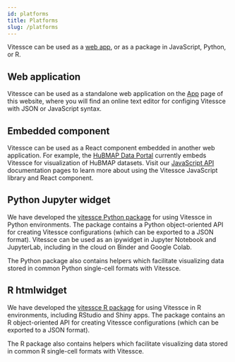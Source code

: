 ```yaml
---
id: platforms
title: Platforms
slug: /platforms
---
```


Vitessce can be used as a [web app](/#?edit=true), or as a package in JavaScript, Python, or R.

## Web application

Vitessce can be used as a standalone web application on the [App](/#?edit=true) page of this website, where you will find an online text editor for configing Vitessce with JSON or JavaScript syntax.

## Embedded component

Vitessce can be used as a React component embedded in another web application.
For example, the [HuBMAP Data Portal](https://portal.hubmapconsortium.org/) currently embeds Vitessce for visualization of HuBMAP datasets.
Visit our [JavaScript API](/docs/js-overview/) documentation pages to learn more about using the Vitessce JavaScript library and React component.

## Python Jupyter widget

We have developed the [vitessce Python package](https://vitessce.github.io/vitessce-python/) for using Vitessce in Python environments.
The package contains a Python object-oriented API for creating Vitessce configurations (which can be exported to a JSON format).
Vitessce can be used as an ipywidget in Jupyter Notebook and JupyterLab, including in the cloud on Binder and Google Colab.

The Python package also contains helpers which facilitate visualizing data stored in common Python single-cell formats with Vitessce.

## R htmlwidget

We have developed the [vitessce R package](https://vitessce.github.io/vitessceR/) for using Vitessce in R environments, including RStudio and Shiny apps.
The package contains an R object-oriented API for creating Vitessce configurations (which can be exported to a JSON format).

The R package also contains helpers which facilitate visualizing data stored in common R single-cell formats with Vitessce.

